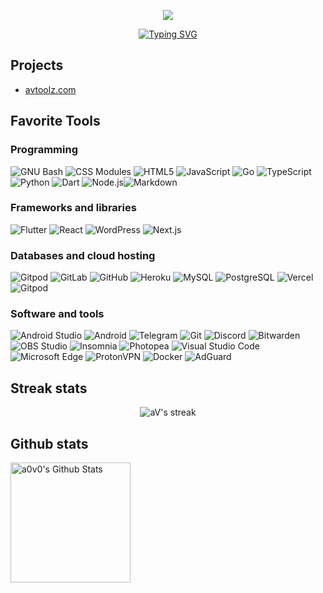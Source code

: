 
<!-- <center>
  <h1 align="center" style={{ fontSize: "50px", fontWeight: "bold" }}>aV's Metadata</h1>
</center> -->

<p align="center">
  <img  src="https://user-images.githubusercontent.com/62926341/194707815-e52f4f22-3651-41da-a93f-8276c402bdf0.gif"  style={{ textAlign: "center", marginBottom: "30px" }} />
</p>

<p align="center">
<a href="https://git.io/typing-svg"><img src="https://readme-typing-svg.demolab.com?font=Fira+Code&pause=1000&width=435&lines=Hello+World!!!;Please+wait%2C+refactoring+life...." alt="Typing SVG" /></a>
</p>

## Projects
- [avtoolz.com](https://avtoolz.com)

## Favorite Tools

<!-- Shields from https://github.com/progfay/shields-with-icon -->

### Programming

![GNU Bash](https://img.shields.io/static/v1?style=for-the-badge&message=GNU+Bash&color=4EAA25&logo=GNU+Bash&logoColor=FFFFFF&label=)
![CSS Modules](https://img.shields.io/static/v1?style=for-the-badge&message=CSS+Modules&color=000000&logo=CSS+Modules&logoColor=FFFFFF&label=)
![HTML5](https://img.shields.io/static/v1?style=for-the-badge&message=HTML5&color=E34F26&logo=HTML5&logoColor=FFFFFF&label=)
![JavaScript](https://img.shields.io/static/v1?style=for-the-badge&message=JavaScript&color=222222&logo=JavaScript&logoColor=F7DF1E&label=)
![Go](https://img.shields.io/static/v1?style=for-the-badge&message=Go&color=00ADD8&logo=Go&logoColor=FFFFFF&label=)
![TypeScript](https://img.shields.io/static/v1?style=for-the-badge&message=TypeScript&color=3178C6&logo=TypeScript&logoColor=FFFFFF&label=)
![Python](https://img.shields.io/static/v1?style=for-the-badge&message=Python&color=3776AB&logo=Python&logoColor=FFFFFF&label=)
![Dart](https://img.shields.io/static/v1?style=for-the-badge&message=Dart&color=0175C2&logo=Dart&logoColor=FFFFFF&label=)
![Node.js](https://img.shields.io/static/v1?style=for-the-badge&message=Node.js&color=339933&logo=Node.js&logoColor=FFFFFF&label=)![Markdown](https://img.shields.io/static/v1?style=for-the-badge&message=Markdown&color=000000&logo=Markdown&logoColor=FFFFFF&label=)

### Frameworks and libraries

![Flutter](https://img.shields.io/static/v1?style=for-the-badge&message=Flutter&color=02569B&logo=Flutter&logoColor=FFFFFF&label=)
![React](https://img.shields.io/static/v1?style=for-the-badge&message=React&color=222222&logo=React&logoColor=61DAFB&label=)
![WordPress](https://img.shields.io/static/v1?style=for-the-badge&message=WordPress&color=21759B&logo=WordPress&logoColor=FFFFFF&label=)
![Next.js](https://img.shields.io/static/v1?style=for-the-badge&message=Next.js&color=000000&logo=Next.js&logoColor=FFFFFF&label=)

### Databases and cloud hosting

![Gitpod](https://img.shields.io/static/v1?style=for-the-badge&message=Gitpod&color=222222&logo=Gitpod&logoColor=FFAE33&label=)
![GitLab](https://img.shields.io/static/v1?style=for-the-badge&message=GitLab&color=FC6D26&logo=GitLab&logoColor=FFFFFF&label=)
![GitHub](https://img.shields.io/static/v1?style=for-the-badge&message=GitHub&color=181717&logo=GitHub&logoColor=FFFFFF&label=)
![Heroku](https://img.shields.io/static/v1?style=for-the-badge&message=Heroku&color=430098&logo=Heroku&logoColor=FFFFFF&label=)
![MySQL](https://img.shields.io/static/v1?style=for-the-badge&message=MySQL&color=4479A1&logo=MySQL&logoColor=FFFFFF&label=)
![PostgreSQL](https://img.shields.io/static/v1?style=for-the-badge&message=PostgreSQL&color=4169E1&logo=PostgreSQL&logoColor=FFFFFF&label=)
![Vercel](https://img.shields.io/static/v1?style=for-the-badge&message=Vercel&color=000000&logo=Vercel&logoColor=FFFFFF&label=)
![Gitpod](https://img.shields.io/static/v1?style=for-the-badge&message=Gitpod&color=222222&logo=Gitpod&logoColor=FFAE33&label=)

### Software and tools

![Android Studio](https://img.shields.io/static/v1?style=for-the-badge&message=Android+Studio&color=222222&logo=Android+Studio&logoColor=3DDC84&label=)
![Android](https://img.shields.io/static/v1?style=for-the-badge&message=Android&color=222222&logo=Android&logoColor=3DDC84&label=)
![Telegram](https://img.shields.io/static/v1?style=for-the-badge&message=Telegram&color=26A5E4&logo=Telegram&logoColor=FFFFFF&label=)
![Git](https://img.shields.io/static/v1?style=for-the-badge&message=Git&color=F05032&logo=Git&logoColor=FFFFFF&label=)
![Discord](https://img.shields.io/static/v1?style=for-the-badge&message=Discord&color=5865F2&logo=Discord&logoColor=FFFFFF&label=)
![Bitwarden](https://img.shields.io/static/v1?style=for-the-badge&message=Bitwarden&color=175DDC&logo=Bitwarden&logoColor=FFFFFF&label=)
![OBS Studio](https://img.shields.io/static/v1?style=for-the-badge&message=OBS+Studio&color=302E31&logo=OBS+Studio&logoColor=FFFFFF&label=)
![Insomnia](https://img.shields.io/static/v1?style=for-the-badge&message=Insomnia&color=4000BF&logo=Insomnia&logoColor=FFFFFF&label=)
![Photopea](https://img.shields.io/static/v1?style=for-the-badge&message=Photopea&color=18A497&logo=Photopea&logoColor=FFFFFF&label=)
![Visual Studio Code](https://img.shields.io/static/v1?style=for-the-badge&message=Visual+Studio+Code&color=007ACC&logo=Visual+Studio+Code&logoColor=FFFFFF&label=)
![Microsoft Edge](https://img.shields.io/static/v1?style=for-the-badge&message=Microsoft+Edge&color=0078D7&logo=Microsoft+Edge&logoColor=FFFFFF&label=)
![ProtonVPN](https://img.shields.io/static/v1?style=for-the-badge&message=ProtonVPN&color=56B366&logo=ProtonVPN&logoColor=FFFFFF&label=)
![Docker](https://img.shields.io/static/v1?style=for-the-badge&message=Docker&color=2496ED&logo=Docker&logoColor=FFFFFF&label=)
![AdGuard](https://img.shields.io/static/v1?style=for-the-badge&message=AdGuard&color=222222&logo=AdGuard&logoColor=68BC71&label=)

## Streak stats

<p align="center">
    <img title="🔥 Get streak stats for your profile at git.io/streak-stats" alt="aV's streak" src="https://streak-stats.demolab.com?user=a0v0&theme=dracula&hide_border=true&locale=hi&date_format=j%20M%5B%20Y%5D"/>
</p>


## Github stats

<img alt="a0v0's Github Stats" src="https://denvercoder1-github-readme-stats.vercel.app/api/?username=a0v0&show_icons=true&include_all_commits=true&count_private=true&theme=react&hide_border=true&bg_color=1F222E&title_color=F85D7F&icon_color=F8D866" height="192px"/>

